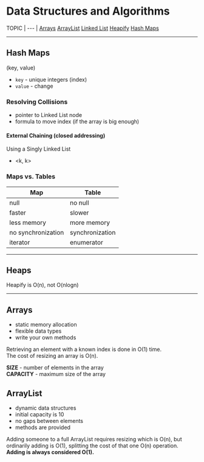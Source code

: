# Data Structures and Algorithms

TOPIC
| --- |
[Arrays](#arrays)
[ArrayList](#arraylist)
[Linked List](#linked-list)
[Heapify](#heapify)
[Hash Maps](#hash-maps)

---
## Hash Maps
(key, value)
- `key` - unique integers (index)
- `value` - change

### Resolving Collisions
- pointer to Linked List node
- formula to move index (if the array is big enough)

#### External Chaining (closed addressing)
Using a Singly Linked List
- <k, k>

### Maps vs. Tables
Map | Table
--- | ---
null | no null
faster | slower
less memory | more memory
no synchronization | synchronization
iterator | enumerator

---
## Heaps
Heapify is O(n), not O(nlogn)

---
## Arrays
- static memory allocation
- flexible data types
- write your own methods

Retrieving an element with a known index is done in O(1) time.  
The cost of resizing an array is O(n).

**SIZE** - number of elements in the array  
**CAPACITY** - maximum size of the array

## ArrayList
- dynamic data structures
- initial capacity is 10
- no gaps between elements
- methods are provided

Adding someone to a full ArrayList requires resizing which is O(n), but ordinarily adding is O(1), splitting the cost of that one O(n) operation. **Adding is always considered O(1).**
